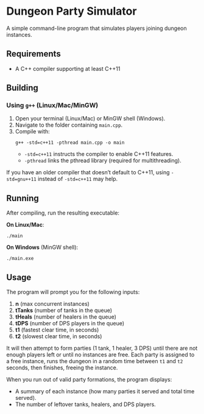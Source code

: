 # Dungeon Party Simulator

A simple command-line program that simulates players joining dungeon instances.

## Requirements

- A C++ compiler supporting at least C++11

## Building

### Using `g++` (Linux/Mac/MinGW)

1. Open your terminal (Linux/Mac) or MinGW shell (Windows).  
2. Navigate to the folder containing `main.cpp`.  
3. Compile with:
   ```
   g++ -std=c++11 -pthread main.cpp -o main
   ```
   - `-std=c++11` instructs the compiler to enable C++11 features.
   - `-pthread` links the pthread library (required for multithreading).

If you have an older compiler that doesn’t default to C++11, using `-std=gnu++11` instead of `-std=c++11` may help.

## Running

After compiling, run the resulting executable:

**On Linux/Mac**:
```
./main
```

**On Windows** (MinGW shell):
```
./main.exe
```

## Usage

The program will prompt you for the following inputs:

1. **n** (max concurrent instances)  
2. **tTanks** (number of tanks in the queue)  
3. **tHeals** (number of healers in the queue)  
4. **tDPS** (number of DPS players in the queue)  
5. **t1** (fastest clear time, in seconds)  
6. **t2** (slowest clear time, in seconds)

It will then attempt to form parties (1 tank, 1 healer, 3 DPS) until there are not enough players left or until no instances are free. Each party is assigned to a free instance, runs the dungeon in a random time between `t1` and `t2` seconds, then finishes, freeing the instance.

When you run out of valid party formations, the program displays:
- A summary of each instance (how many parties it served and total time served).
- The number of leftover tanks, healers, and DPS players.

